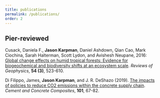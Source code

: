 ```yaml
---
title: publications
permalink: /publications/
order: 2
---
```


## Pier-reviewed

Cusack, Daniela F., __Jason Karpman__, Daniel Ashdown, Qian Cao, Mark Ciochina, Sarah Halterman, Scott Lydon, and Avishesh Neupane, 2016: [Global change effects on humid tropical forests: Evidence for biogeochemical and biodiversity shifts at an ecosystem scale][cusack2016-rog]. _Reviews of Geophysics_, __54 (3)__, 523-610.

Di Filippo, James, __Jason Karpman__, and J. R. DeShazo (2019). [The impacts of policies to reduce CO2 emissions within the concrete supply chain][difilippo2019-ccc]. _Cement and Concrete Composites_, __101__, 67-82.

<!--## Reports-->







[cusack2016-rog]: https://agupubs.onlinelibrary.wiley.com/doi/full/10.1002/2015RG000510
[difilippo2019-ccc]: https://www.sciencedirect.com/science/article/abs/pii/S0958946517305346